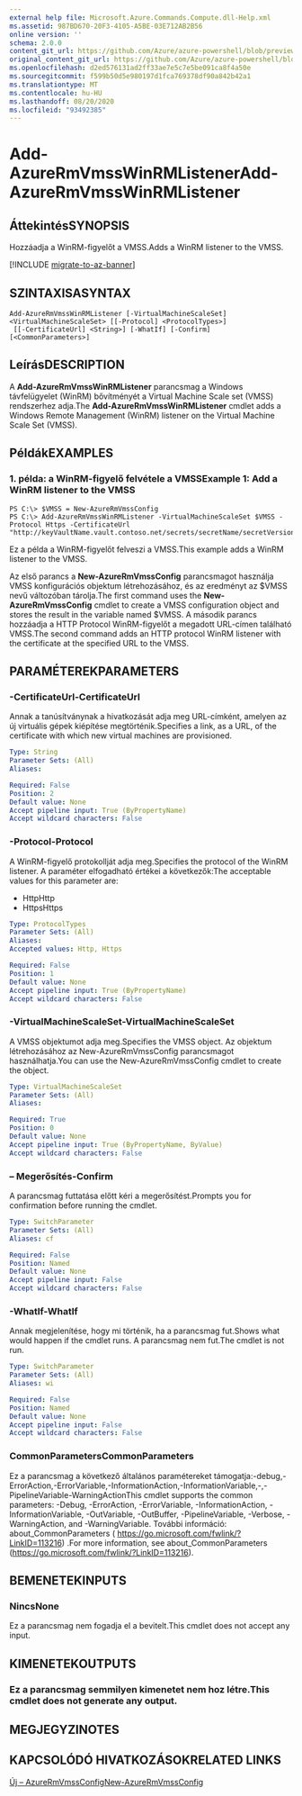 ```yaml
---
external help file: Microsoft.Azure.Commands.Compute.dll-Help.xml
ms.assetid: 987BD670-20F3-4105-A5BE-03E712AB2B56
online version: ''
schema: 2.0.0
content_git_url: https://github.com/Azure/azure-powershell/blob/preview/src/ResourceManager/Compute/Stack/Commands.Compute/help/Add-AzureRmVmssWinRMListener.md
original_content_git_url: https://github.com/Azure/azure-powershell/blob/preview/src/ResourceManager/Compute/Stack/Commands.Compute/help/Add-AzureRmVmssWinRMListener.md
ms.openlocfilehash: d2ed576131ad2ff33ae7e5c7e5be091ca8f4a50e
ms.sourcegitcommit: f599b50d5e980197d1fca769378df90a842b42a1
ms.translationtype: MT
ms.contentlocale: hu-HU
ms.lasthandoff: 08/20/2020
ms.locfileid: "93492385"
---
```

# <span data-ttu-id="66f0e-101">Add-AzureRmVmssWinRMListener</span><span class="sxs-lookup"><span data-stu-id="66f0e-101">Add-AzureRmVmssWinRMListener</span></span>

## <span data-ttu-id="66f0e-102">Áttekintés</span><span class="sxs-lookup"><span data-stu-id="66f0e-102">SYNOPSIS</span></span>
<span data-ttu-id="66f0e-103">Hozzáadja a WinRM-figyelőt a VMSS.</span><span class="sxs-lookup"><span data-stu-id="66f0e-103">Adds a WinRM listener to the VMSS.</span></span>

[!INCLUDE [migrate-to-az-banner](../../includes/migrate-to-az-banner.md)]

## <span data-ttu-id="66f0e-104">SZINTAXISA</span><span class="sxs-lookup"><span data-stu-id="66f0e-104">SYNTAX</span></span>

```
Add-AzureRmVmssWinRMListener [-VirtualMachineScaleSet] <VirtualMachineScaleSet> [[-Protocol] <ProtocolTypes>]
 [[-CertificateUrl] <String>] [-WhatIf] [-Confirm] [<CommonParameters>]
```

## <span data-ttu-id="66f0e-105">Leírás</span><span class="sxs-lookup"><span data-stu-id="66f0e-105">DESCRIPTION</span></span>
<span data-ttu-id="66f0e-106">A **Add-AzureRmVmssWinRMListener** parancsmag a Windows távfelügyelet (WinRM) bővítményét a Virtual Machine Scale set (VMSS) rendszerhez adja.</span><span class="sxs-lookup"><span data-stu-id="66f0e-106">The **Add-AzureRmVmssWinRMListener** cmdlet adds a Windows Remote Management (WinRM) listener on the Virtual Machine Scale Set (VMSS).</span></span>

## <span data-ttu-id="66f0e-107">Példák</span><span class="sxs-lookup"><span data-stu-id="66f0e-107">EXAMPLES</span></span>

### <span data-ttu-id="66f0e-108">1. példa: a WinRM-figyelő felvétele a VMSS</span><span class="sxs-lookup"><span data-stu-id="66f0e-108">Example 1: Add a WinRM listener to the VMSS</span></span>
```
PS C:\> $VMSS = New-AzureRmVmssConfig
PS C:\> Add-AzureRmVmssWinRMListener -VirtualMachineScaleSet $VMSS -Protocol Https -CertificateUrl "http://keyVaultName.vault.contoso.net/secrets/secretName/secretVersion"
```

<span data-ttu-id="66f0e-109">Ez a példa a WinRM-figyelőt felveszi a VMSS.</span><span class="sxs-lookup"><span data-stu-id="66f0e-109">This example adds a WinRM listener to the VMSS.</span></span>

<span data-ttu-id="66f0e-110">Az első parancs a **New-AzureRmVmssConfig** parancsmagot használja VMSS konfigurációs objektum létrehozásához, és az eredményt az $VMSS nevű változóban tárolja.</span><span class="sxs-lookup"><span data-stu-id="66f0e-110">The first command uses the **New-AzureRmVmssConfig** cmdlet to create a VMSS configuration object and stores the result in the variable named $VMSS.</span></span>
<span data-ttu-id="66f0e-111">A második parancs hozzáadja a HTTP Protocol WinRM-figyelőt a megadott URL-címen található VMSS.</span><span class="sxs-lookup"><span data-stu-id="66f0e-111">The second command adds an HTTP protocol WinRM listener with the certificate at the specified URL to the VMSS.</span></span>

## <span data-ttu-id="66f0e-112">PARAMÉTEREK</span><span class="sxs-lookup"><span data-stu-id="66f0e-112">PARAMETERS</span></span>

### <span data-ttu-id="66f0e-113">-CertificateUrl</span><span class="sxs-lookup"><span data-stu-id="66f0e-113">-CertificateUrl</span></span>
<span data-ttu-id="66f0e-114">Annak a tanúsítványnak a hivatkozását adja meg URL-címként, amelyen az új virtuális gépek kiépítése megtörténik.</span><span class="sxs-lookup"><span data-stu-id="66f0e-114">Specifies a link, as a URL, of the certificate with which new virtual machines are provisioned.</span></span>

```yaml
Type: String
Parameter Sets: (All)
Aliases: 

Required: False
Position: 2
Default value: None
Accept pipeline input: True (ByPropertyName)
Accept wildcard characters: False
```

### <span data-ttu-id="66f0e-115">-Protocol</span><span class="sxs-lookup"><span data-stu-id="66f0e-115">-Protocol</span></span>
<span data-ttu-id="66f0e-116">A WinRM-figyelő protokollját adja meg.</span><span class="sxs-lookup"><span data-stu-id="66f0e-116">Specifies the protocol of the WinRM listener.</span></span>
<span data-ttu-id="66f0e-117">A paraméter elfogadható értékei a következők:</span><span class="sxs-lookup"><span data-stu-id="66f0e-117">The acceptable values for this parameter are:</span></span>

- <span data-ttu-id="66f0e-118">Http</span><span class="sxs-lookup"><span data-stu-id="66f0e-118">Http</span></span>
- <span data-ttu-id="66f0e-119">Https</span><span class="sxs-lookup"><span data-stu-id="66f0e-119">Https</span></span>

```yaml
Type: ProtocolTypes
Parameter Sets: (All)
Aliases: 
Accepted values: Http, Https

Required: False
Position: 1
Default value: None
Accept pipeline input: True (ByPropertyName)
Accept wildcard characters: False
```

### <span data-ttu-id="66f0e-120">-VirtualMachineScaleSet</span><span class="sxs-lookup"><span data-stu-id="66f0e-120">-VirtualMachineScaleSet</span></span>
<span data-ttu-id="66f0e-121">A VMSS objektumot adja meg.</span><span class="sxs-lookup"><span data-stu-id="66f0e-121">Specifies the VMSS object.</span></span>
<span data-ttu-id="66f0e-122">Az objektum létrehozásához az New-AzureRmVmssConfig parancsmagot használhatja.</span><span class="sxs-lookup"><span data-stu-id="66f0e-122">You can use the New-AzureRmVmssConfig cmdlet to create the object.</span></span>

```yaml
Type: VirtualMachineScaleSet
Parameter Sets: (All)
Aliases: 

Required: True
Position: 0
Default value: None
Accept pipeline input: True (ByPropertyName, ByValue)
Accept wildcard characters: False
```

### <span data-ttu-id="66f0e-123">– Megerősítés</span><span class="sxs-lookup"><span data-stu-id="66f0e-123">-Confirm</span></span>
<span data-ttu-id="66f0e-124">A parancsmag futtatása előtt kéri a megerősítést.</span><span class="sxs-lookup"><span data-stu-id="66f0e-124">Prompts you for confirmation before running the cmdlet.</span></span>

```yaml
Type: SwitchParameter
Parameter Sets: (All)
Aliases: cf

Required: False
Position: Named
Default value: None
Accept pipeline input: False
Accept wildcard characters: False
```

### <span data-ttu-id="66f0e-125">-WhatIf</span><span class="sxs-lookup"><span data-stu-id="66f0e-125">-WhatIf</span></span>
<span data-ttu-id="66f0e-126">Annak megjelenítése, hogy mi történik, ha a parancsmag fut.</span><span class="sxs-lookup"><span data-stu-id="66f0e-126">Shows what would happen if the cmdlet runs.</span></span> <span data-ttu-id="66f0e-127">A parancsmag nem fut.</span><span class="sxs-lookup"><span data-stu-id="66f0e-127">The cmdlet is not run.</span></span>

```yaml
Type: SwitchParameter
Parameter Sets: (All)
Aliases: wi

Required: False
Position: Named
Default value: None
Accept pipeline input: False
Accept wildcard characters: False
```

### <span data-ttu-id="66f0e-128">CommonParameters</span><span class="sxs-lookup"><span data-stu-id="66f0e-128">CommonParameters</span></span>
<span data-ttu-id="66f0e-129">Ez a parancsmag a következő általános paramétereket támogatja:-debug,-ErrorAction,-ErrorVariable,-InformationAction,-InformationVariable,-,-PipelineVariable-WarningAction</span><span class="sxs-lookup"><span data-stu-id="66f0e-129">This cmdlet supports the common parameters: -Debug, -ErrorAction, -ErrorVariable, -InformationAction, -InformationVariable, -OutVariable, -OutBuffer, -PipelineVariable, -Verbose, -WarningAction, and -WarningVariable.</span></span> <span data-ttu-id="66f0e-130">További információ: about_CommonParameters ( https://go.microsoft.com/fwlink/?LinkID=113216) .</span><span class="sxs-lookup"><span data-stu-id="66f0e-130">For more information, see about_CommonParameters (https://go.microsoft.com/fwlink/?LinkID=113216).</span></span>

## <span data-ttu-id="66f0e-131">BEMENETEK</span><span class="sxs-lookup"><span data-stu-id="66f0e-131">INPUTS</span></span>

### <span data-ttu-id="66f0e-132">Nincs</span><span class="sxs-lookup"><span data-stu-id="66f0e-132">None</span></span>
<span data-ttu-id="66f0e-133">Ez a parancsmag nem fogadja el a bevitelt.</span><span class="sxs-lookup"><span data-stu-id="66f0e-133">This cmdlet does not accept any input.</span></span>

## <span data-ttu-id="66f0e-134">KIMENETEK</span><span class="sxs-lookup"><span data-stu-id="66f0e-134">OUTPUTS</span></span>

### <span data-ttu-id="66f0e-135">Ez a parancsmag semmilyen kimenetet nem hoz létre.</span><span class="sxs-lookup"><span data-stu-id="66f0e-135">This cmdlet does not generate any output.</span></span>

## <span data-ttu-id="66f0e-136">MEGJEGYZI</span><span class="sxs-lookup"><span data-stu-id="66f0e-136">NOTES</span></span>

## <span data-ttu-id="66f0e-137">KAPCSOLÓDÓ HIVATKOZÁSOK</span><span class="sxs-lookup"><span data-stu-id="66f0e-137">RELATED LINKS</span></span>

[<span data-ttu-id="66f0e-138">Új – AzureRmVmssConfig</span><span class="sxs-lookup"><span data-stu-id="66f0e-138">New-AzureRmVmssConfig</span></span>](./New-AzureRmVmssConfig.md)


